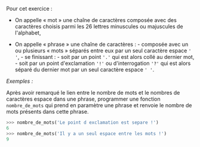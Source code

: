 Pour cet exercice :

- On appelle « mot » une chaîne de caractères composée avec des caractères choisis
  parmi les 26 lettres minuscules ou majuscules de l'alphabet,

- On appelle « phrase » une chaîne de caractères : - composée avec un ou plusieurs « mots » séparés entre eux par un seul
  caractère espace `' '`, - se finissant : - soit par un point `'.'` qui est alors collé au dernier mot, - soit par un point d'exclamation `'!'` ou d'interrogation `'?'` qui est alors
  séparé du dernier mot par un seul caractère espace `' '`.

_Exemples :_

Après avoir remarqué le lien entre le nombre de mots et le nombres de caractères espace
dans une phrase, programmer une fonction `nombre_de_mots` qui prend en paramètre une
phrase et renvoie le nombre de mots présents dans cette phrase.

```python
>>> nombre_de_mots('Le point d exclamation est separe !')
6
>>> nombre_de_mots('Il y a un seul espace entre les mots !')
9
```
